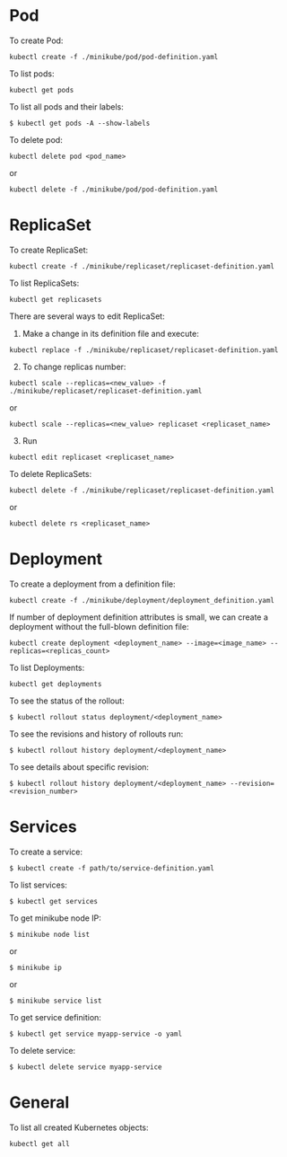 # Pod

To create Pod:
```
kubectl create -f ./minikube/pod/pod-definition.yaml
```
To list pods:
```
kubectl get pods
```
To list all pods and their labels:
```
$ kubectl get pods -A --show-labels
```
To delete pod:
```
kubectl delete pod <pod_name>
```
or
```
kubectl delete -f ./minikube/pod/pod-definition.yaml
```

# ReplicaSet

To create ReplicaSet:

```
kubectl create -f ./minikube/replicaset/replicaset-definition.yaml
```

To list ReplicaSets:

```
kubectl get replicasets
```

There are several ways to edit ReplicaSet:

1) Make a change in its definition file and execute:
```
kubectl replace -f ./minikube/replicaset/replicaset-definition.yaml
```
2) To change replicas number:
```
kubectl scale --replicas=<new_value> -f ./minikube/replicaset/replicaset-definition.yaml
```
or
```
kubectl scale --replicas=<new_value> replicaset <replicaset_name>
```
3) Run
```
kubectl edit replicaset <replicaset_name>
```


To delete ReplicaSets:
```
kubectl delete -f ./minikube/replicaset/replicaset-definition.yaml
```
or
```
kubectl delete rs <replicaset_name>
```

# Deployment

To create a deployment from a definition file:
```
kubectl create -f ./minikube/deployment/deployment_definition.yaml
```
If number of deployment definition attributes is small, we can create a deployment without the full-blown definition file:
```
kubectl create deployment <deployment_name> --image=<image_name> --replicas=<replicas_count>
```
To list Deployments:

```
kubectl get deployments
```
To see the status of the rollout:
```
$ kubectl rollout status deployment/<deployment_name>
```
To see the revisions and history of rollouts run:
```
$ kubectl rollout history deployment/<deployment_name>
```
To see details about specific revision:
```
$ kubectl rollout history deployment/<deployment_name> --revision=<revision_number>
```

# Services

To create a service:
```
$ kubectl create -f path/to/service-definition.yaml
```
To list services:
```
$ kubectl get services
```
To get minikube node IP:
```
$ minikube node list
```
or
```
$ minikube ip
```
or
```
$ minikube service list
```
To get service definition:
```
$ kubectl get service myapp-service -o yaml
```
To delete service:
```
$ kubectl delete service myapp-service
```

# General

To list all created Kubernetes objects:
```
kubectl get all
```